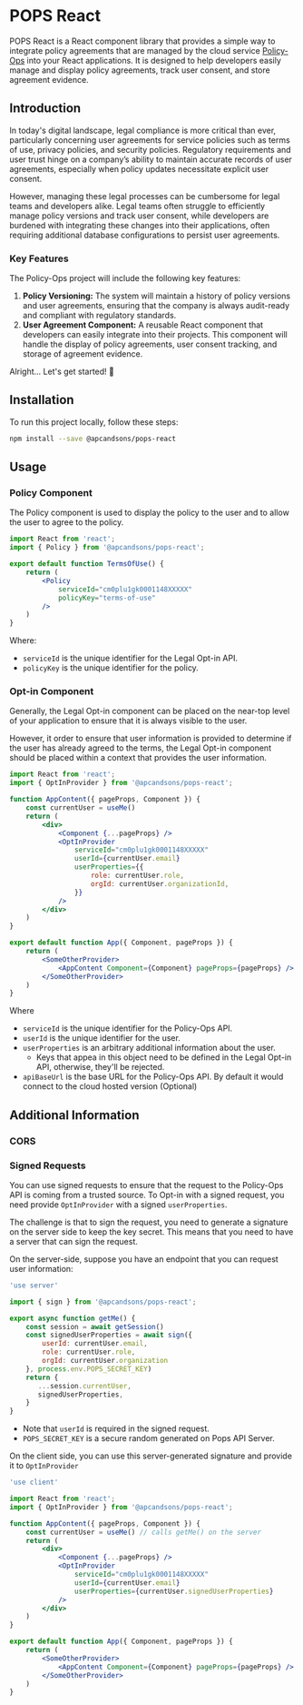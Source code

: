 # POPS React

POPS React is a React component library that provides a simple way to integrate policy agreements that are managed by
the cloud service [Policy-Ops](https://pops.apcandsons.com) into your React applications. It is designed to help
developers easily manage and display policy agreements, track user consent, and store agreement evidence.

## Introduction

In today's digital landscape, legal compliance is more critical than ever, particularly concerning user agreements for 
service policies such as terms of use, privacy policies, and security policies. Regulatory requirements and user trust 
hinge on a company’s ability to maintain accurate records of user agreements, especially when policy updates necessitate 
explicit user consent.

However, managing these legal processes can be cumbersome for legal teams and developers alike. Legal teams often 
struggle to efficiently manage policy versions and track user consent, while developers are burdened with integrating 
these changes into their applications, often requiring additional database configurations to persist user agreements.

### Key Features

The Policy-Ops project will include the following key features:

1. **Policy Versioning:** The system will maintain a history of policy versions and user agreements, ensuring that the company is always audit-ready and compliant with regulatory standards.
2. **User Agreement Component:** A reusable React component that developers can easily integrate into their projects. This component will handle the display of policy agreements, user consent tracking, and storage of agreement evidence.

Alright... Let's get started! 🚀

## Installation

To run this project locally, follow these steps:

```bash
npm install --save @apcandsons/pops-react
```

## Usage

### Policy Component

The Policy component is used to display the policy to the user
and to allow the user to agree to the policy.

```jsx title="pages/policies/terms-of-use.jsx"
import React from 'react';
import { Policy } from '@apcandsons/pops-react';

export default function TermsOfUse() {
    return (
        <Policy
            serviceId="cm0plu1gk0001148XXXXX"
            policyKey="terms-of-use"
        />
    )
}
```

Where:
* `serviceId` is the unique identifier for the Legal Opt-in API.
* `policyKey` is the unique identifier for the policy.

### Opt-in Component

Generally, the Legal Opt-in component can be placed on the
near-top level of your application to ensure that it is always
visible to the user.

However, it order to ensure that user information is provided
to determine if the user has already agreed to the terms,
the Legal Opt-in component should be placed within a context
that provides the user information.

```jsx title="_app.jsx"
import React from 'react';
import { OptInProvider } from '@apcandsons/pops-react';

function AppContent({ pageProps, Component }) {
    const currentUser = useMe()
    return (
        <div>
            <Component {...pageProps} />
            <OptInProvider
                serviceId="cm0plu1gk0001148XXXXX"
                userId={currentUser.email}
                userProperties={{
                    role: currentUser.role,
                    orgId: currentUser.organizationId,
                }}
            />
        </div>
    )
}

export default function App({ Component, pageProps }) {
    return (
        <SomeOtherProvider>
            <AppContent Component={Component} pageProps={pageProps} />
        </SomeOtherProvider>
    )
}
```

Where
* `serviceId` is the unique identifier for the Policy-Ops API.
* `userId` is the unique identifier for the user.
* `userProperties` is an arbitrary additional information about the user.
    * Keys that appea in this object need to be defined in the Legal Opt-in API, otherwise, they'll be rejected.
* `apiBaseUrl` is the base URL for the Policy-Ops API. By default it would connect to the cloud hosted version (Optional)

## Additional Information

### CORS

### Signed Requests

You can use signed requests to ensure that the request to the Policy-Ops API is coming from a trusted source.
To Opt-in with a signed request, you need provide `OptInProvider` with a signed `userProperties`.

The challenge is that to sign the request, you need to generate a signature on the server side to keep the key secret.
This means that you need to have a server that can sign the request.

On the server-side, suppose you have an endpoint that you can request user information:
```javascript
'use server'

import { sign } from '@apcandsons/pops-react';

export async function getMe() {
    const session = await getSession()
    const signedUserProperties = await sign({
        userId: currentUser.email,
        role: currentUser.role,
        orgId: currentUser.organization
    }, process.env.POPS_SECRET_KEY)
    return {
       ...session.currentUser,
       signedUserProperties,
    }
}
```

* Note that `userId` is required in the signed request.
* `POPS_SECRET_KEY` is a secure random generated on Pops API Server.

On the client side, you can use this server-generated signature and provide it to `OptInProvider`

```jsx title="_app.jsx"
'use client'

import React from 'react';
import { OptInProvider } from '@apcandsons/pops-react';

function AppContent({ pageProps, Component }) {
    const currentUser = useMe() // calls getMe() on the server
    return (
        <div>
            <Component {...pageProps} />
            <OptInProvider
                serviceId="cm0plu1gk0001148XXXXX"
                userId={currentUser.email}
                userProperties={currentUser.signedUserProperties}
            />
        </div>
    )
}

export default function App({ Component, pageProps }) {
    return (
        <SomeOtherProvider>
            <AppContent Component={Component} pageProps={pageProps} />
        </SomeOtherProvider>
    )
}
```